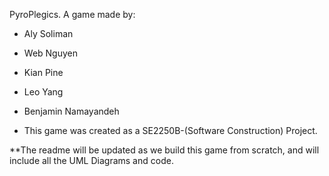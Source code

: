 PyroPlegics. 
A game made by: 
- Aly Soliman
- Web Nguyen
- Kian Pine
- Leo Yang
- Benjamin Namayandeh

- This game was created as a SE2250B-(Software Construction) Project.


**The readme will be updated as we build this game from scratch, and will include all the UML Diagrams and code.
